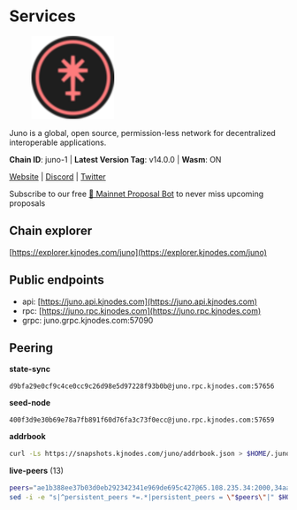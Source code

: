 # Services

<figure><img src="https://raw.githubusercontent.com/kj89/cosmos-images/main/logos/juno.png" width="150" alt=""><figcaption></figcaption></figure>

Juno is a global, open source, permission-less  network for decentralized interoperable applications.

**Chain ID**: juno-1 | **Latest Version Tag**: v14.0.0 | **Wasm**: ON

[Website](https://www.junonetwork.io) | [Discord](https://discord.gg/qJxgUSGHbb) | [Twitter](https://twitter.com/JunoNetwork)



Subscribe to our free [🤖 Mainnet Proposal Bot](https://t.me/kjnodes_proposal_bot) to never miss upcoming proposals


## Chain explorer
[https://explorer.kjnodes.com/juno](https://explorer.kjnodes.com/juno)

## Public endpoints

* api: [https://juno.api.kjnodes.com](https://juno.api.kjnodes.com)
* rpc: [https://juno.rpc.kjnodes.com](https://juno.rpc.kjnodes.com)
* grpc: juno.grpc.kjnodes.com:57090

## Peering

**state-sync**

```text
d9bfa29e0cf9c4ce0cc9c26d98e5d97228f93b0b@juno.rpc.kjnodes.com:57656
```

**seed-node**

```text
400f3d9e30b69e78a7fb891f60d76fa3c73f0ecc@juno.rpc.kjnodes.com:57659
```

**addrbook**
```bash
curl -Ls https://snapshots.kjnodes.com/juno/addrbook.json > $HOME/.juno/config/addrbook.json
```

**live-peers** (13)
```bash
peers="ae1b388ee37b03d0eb292342341e969de695c427@65.108.235.34:2000,34aaa6b0eac3cb0b6f8d0ecb1795d7b50239b6bf@65.108.121.251:26656,d83892be2e6efc38e255943ce86ae8229d2aee90@178.128.220.188:26656,a6955453548eb1bcaf1edaabc171b6c3bef2ff37@95.216.4.104:6006,285b8d9cabcc9423b419c603c9d5e4cf216082e0@74.118.140.100:26656,471518432477e31ea348af246c0b54095d41352c@88.198.131.120:26656,d9bfa29e0cf9c4ce0cc9c26d98e5d97228f93b0b@65.109.88.38:57656,04b935b4d45b2f0d809701f7ae4180a7267b82cf@15.235.51.191:10056,70fcee92283edc02340289b2a74e4ab1a0203848@116.202.236.59:39656,60493cb0f123f7717bfcb4432539a0a37a02df97@65.108.64.5:26656,8f3cbef6dc58d31bb70655d3d3c40d66d4744033@137.184.32.93:26656,86bc38c6148fac78e8fa4ffa567b6ca444c4e7e2@88.198.47.84:26656,ca62ff6f732fcd391f1d9ef0630161cb595c7f4d@185.119.118.115:2000"
sed -i -e "s|^persistent_peers *=.*|persistent_peers = \"$peers\"|" $HOME/.juno/config/config.toml
```
